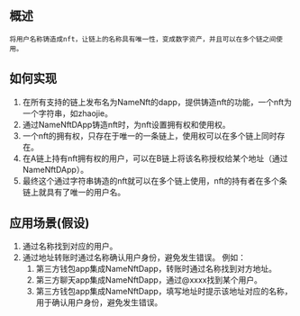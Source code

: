 
## 概述
    
    将用户名称铸造成nft，让链上的名称具有唯一性，变成数字资产，并且可以在多个链之间使用。


## 如何实现

1. 在所有支持的链上发布名为NameNft的dapp，提供铸造nft的功能，一个nft为一个字符串，如zhaojie。
2. 通过NameNftDApp铸造nft时，为nft设置拥有权和使用权。
3. 一个nft的拥有权，只存在于唯一的一条链上，使用权可以在多个链上同时存在。
4. 在A链上持有nft拥有权的用户，可以在B链上将该名称授权给某个地址（通过NameNftDApp）。
5. 最终这个通过字符串铸造的nft就可以在多个链上使用，nft的持有者在多个条链上就具有了唯一的用户名。
   

## 应用场景(假设)

1. 通过名称找到对应的用户。
2. 通过地址转账时通过名称确认用户身份，避免发生错误。
    例如：
    1. 第三方钱包app集成NameNftDapp，转账时通过名称找到对方地址。
    2. 第三方聊天app集成NameNftDapp，通过@xxxx找到某个用户。
    3. 第三方钱包app集成NameNftDapp，填写地址时提示该地址对应的名称，用于确认用户身份，避免发生错误。


